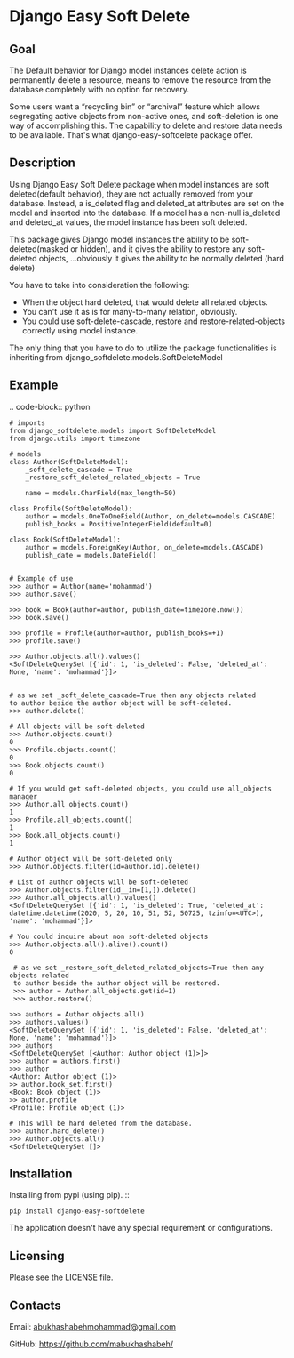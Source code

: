 Django Easy Soft Delete
=======================



Goal
------------

The Default behavior for Django model instances delete action is
permanently delete a resource, means to remove the resource from the database completely with no option for recovery.

Some users want a “recycling bin” or “archival” feature which allows segregating active objects from non-active ones, and soft-deletion is one way of accomplishing this. The capability to delete and restore data needs to be available. That's what django-easy-softdelete package offer.

Description
------------

Using Django Easy Soft Delete package when model instances are soft deleted(default behavior), they are not actually removed from your database. Instead, a is_deleted flag and deleted_at attributes are set on the model and inserted into the database.
If a model has a non-null is_deleted and deleted_at values, the model instance has been soft deleted.


This package gives Django model instances the ability to be soft-deleted(masked or hidden), and it gives the ability to restore any soft-deleted objects,
...obviously it gives the ability to be normally deleted (hard delete)

You have to take into consideration the following:
- When the object hard deleted, that would delete all related objects.
- You can't use it as is for many-to-many relation, obviously.
- You could use soft-delete-cascade, restore and restore-related-objects correctly using model instance.


The only thing that you have to do to utilize the package functionalities is inheriting from django_softdelete.models.SoftDeleteModel

Example
-------

.. code-block:: python

    # imports
    from django_softdelete.models import SoftDeleteModel
    from django.utils import timezone

    # models
    class Author(SoftDeleteModel):
        _soft_delete_cascade = True
        _restore_soft_deleted_related_objects = True

        name = models.CharField(max_length=50)

    class Profile(SoftDeleteModel):
        author = models.OneToOneField(Author, on_delete=models.CASCADE)
        publish_books = PositiveIntegerField(default=0)

    class Book(SoftDeleteModel):
        author = models.ForeignKey(Author, on_delete=models.CASCADE)
        publish_date = models.DateField()


    # Example of use
    >>> author = Author(name='mohammad')
    >>> author.save()

    >>> book = Book(author=author, publish_date=timezone.now())
    >>> book.save()

    >>> profile = Profile(author=author, publish_books=+1)
    >>> profile.save()
    
    >>> Author.objects.all().values()
    <SoftDeleteQuerySet [{'id': 1, 'is_deleted': False, 'deleted_at': None, 'name': 'mohammad'}]>

    
    # as we set _soft_delete_cascade=True then any objects related 
    to author beside the author object will be soft-deleted.
    >>> author.delete()
    
    # All objects will be soft-deleted
    >>> Author.objects.count() 
    0
    >>> Profile.objects.count()
    0
    >>> Book.objects.count()
    0
    
    # If you would get soft-deleted objects, you could use all_objects manager
    >>> Author.all_objects.count() 
    1
    >>> Profile.all_objects.count() 
    1
    >>> Book.all_objects.count() 
    1
    
    # Author object will be soft-deleted only
    >>> Author.objects.filter(id=author.id).delete()
        
    # List of author objects will be soft-deleted
    >>> Author.objects.filter(id__in=[1,]).delete()
    >>> Author.all_objects.all().values()
    <SoftDeleteQuerySet [{'id': 1, 'is_deleted': True, 'deleted_at': datetime.datetime(2020, 5, 20, 10, 51, 52, 50725, tzinfo=<UTC>), 'name': 'mohammad'}]>
    
    # You could inquire about non soft-deleted objects
    >>> Author.objects.all().alive().count()
    0
  
     # as we set _restore_soft_deleted_related_objects=True then any objects related 
     to author beside the author object will be restored.
     >>> author = Author.all_objects.get(id=1)
     >>> author.restore()
    
    >>> authors = Author.objects.all()
    >>> authors.values()
    <SoftDeleteQuerySet [{'id': 1, 'is_deleted': False, 'deleted_at': None, 'name': 'mohammad'}]>
    >>> authors
    <SoftDeleteQuerySet [<Author: Author object (1)>]>
    >>> author = authors.first()
    >>> author
    <Author: Author object (1)>
    >> author.book_set.first()
    <Book: Book object (1)>
    >> author.profile
    <Profile: Profile object (1)>   
 
    # This will be hard deleted from the database.
    >>> author.hard_delete()
    >>> Author.objects.all()
    <SoftDeleteQuerySet []>



Installation
------------

Installing from pypi (using pip). ::

    pip install django-easy-softdelete


The application doesn't have any special requirement or configurations.



Licensing
---------

Please see the LICENSE file.

Contacts
--------

Email: abukhashabehmohammad@gmail.com

GitHub: https://github.com/mabukhashabeh/

